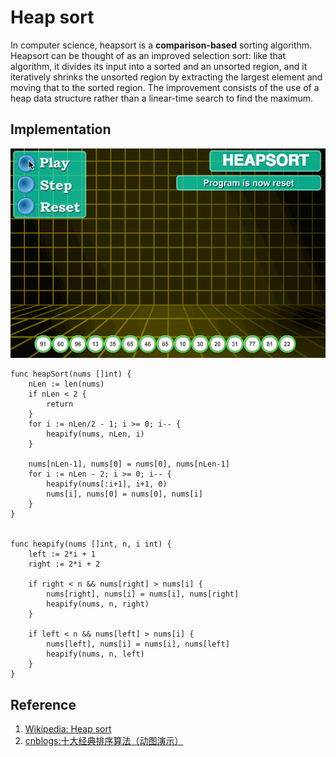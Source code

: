 # Heap sort

In computer science, heapsort is a **comparison-based** sorting algorithm. Heapsort can be thought of as an improved selection sort: like that algorithm, it divides its input into a sorted and an unsorted region, and it iteratively shrinks the unsorted region by extracting the largest element and moving that to the sorted region. The improvement consists of the use of a heap data structure rather than a linear-time search to find the maximum.

## Implementation

![](../images/sorting_algorithm/heap/1.gif)

```
func heapSort(nums []int) {
	nLen := len(nums)
	if nLen < 2 {
		return
	}
	for i := nLen/2 - 1; i >= 0; i-- {
		heapify(nums, nLen, i)
	}

	nums[nLen-1], nums[0] = nums[0], nums[nLen-1]
	for i := nLen - 2; i >= 0; i-- {
		heapify(nums[:i+1], i+1, 0)
		nums[i], nums[0] = nums[0], nums[i]
	}
}


func heapify(nums []int, n, i int) {
	left := 2*i + 1
	right := 2*i + 2

	if right < n && nums[right] > nums[i] {
		nums[right], nums[i] = nums[i], nums[right]
		heapify(nums, n, right)
	}

	if left < n && nums[left] > nums[i] {
		nums[left], nums[i] = nums[i], nums[left]
		heapify(nums, n, left)
	}
}
```

## Reference

1. [Wikipedia: Heap sort](https://en.wikipedia.org/wiki/Heap_sort)
1. [cnblogs:十大经典排序算法（动图演示）](https://www.cnblogs.com/onepixel/p/7674659.html)